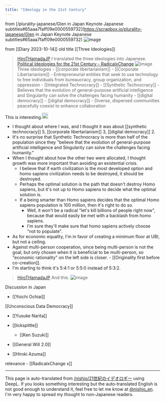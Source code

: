 ```yaml
---
title: "Ideology in the 21st Century"
---
```


from [/plurality-japanese/Glen in Japan Keynote Japanese subtitles#65aaa7faff09e0000559732](https://scrapbox.io/plurality-japanese/Glen in Japan Keynote Japanese subtitles#65aaa7faff09e0000559732)
![image](https://scrapbox.io/files/6595ff54a8350a00234a029f.jpg)



from  [[Diary 2023-10-14]]
old title  [[Three Ideologies]]

> [HiroTHamadaJP](https://twitter.com/HiroTHamadaJP/status/1708173018122551390/photo/1) I translated the three ideologies into Japanese.
>  [Political Ideologies for the 21st Century - RadicalxChange](https://www.radicalxchange.org/media/blog/political-ideologies-for-the-21st-century/)
>  ![image](https://gyazo.com/6099f2955db45a1a85ff1498988800f3/thumb/1000)
Three ideologies
    - [[corporate libertarianism]]
    - [[Corporate Libertarianism]]
    - Entrepreneurial entities that seek to use technology to free individuals from bureaucracy, group organization, and oppression
    - [[Integrated Technocracy]]
    - [[Synthetic Technocracy]]
    - Believes that the evolution of general-purpose artificial intelligence and Singularity can solve the challenges facing humanity
    - [[digital democracy]]
        - [[digital democracy]]
    - Diverse, dispersed communities peacefully coexist to enhance collaboration

This is interesting.<img src='https://scrapbox.io/api/pages/nishio-en/nishio/icon' alt='nishio.icon' height="19.5"/>
- I thought about where I was, and I thought it was about [[synthetic technocracy]] 5, [[corporate libertarianism]] 3, [[digital democracy]] 2.
- It's no surprise that Synthetic Technocracy is more than half of the population since they "believe that the evolution of general-purpose artificial intelligence and Singularity can solve the challenges facing humanity."
- When I thought about how the other two were allocated, I thought growth was more important than avoiding an existential crisis.
    - I believe that if earth civilization is the most developed option and homo sapiens civilization needs to be destroyed, it should be destroyed.
    - Perhaps the optimal solution is the path that doesn't destroy Homo sapiens, but it's not up to Homo sapiens to decide what the optimal solution is.
    - If a being smarter than Homo sapiens decides that the optimal Homo sapiens population is 100 million, then it's right to do so.
        - Well, it won't be a radical "let's kill billions of people right now", because that would easily be met with a backlash from homo sapiens.
        - I'm sure they'll make sure that homo sapiens actively choose "not to populate".
- As for economic equality, I'm in favor of creating a minimum floor at UBI, but not a ceiling.
- Against multi-person cooperation, since being multi-person is not the goal, but only chosen when it is beneficial to be multi-person, so "economic rationality" on the left side is closer.
        - [[Originality first before co-creation]].
- I'm starting to think it's 5:4:1 or 5:5:0 instead of 5:3:2.

> [HiroTHamadaJP](https://twitter.com/HiroTHamadaJP/status/1712792038830461022) And this.
>  ![image](https://gyazo.com/286a10a47a952836024436cd875f352c/thumb/1000)

Discussion in Japan
- [[Yoichi Ochiai]]

[[Unconscious Data Democracy]]
- [[Yusuke Narita]]

- [[lickspittle]]
    - [[Ken Suzuki]]
- [[General Will 2.0]]
- [[Hiroki Azuma]]

relevance
    - [[RadicalxChange x]]

---
This page is auto-translated from [/nishio/21世紀のイデオロギー](https://scrapbox.io/nishio/21世紀のイデオロギー) using DeepL. If you looks something interesting but the auto-translated English is not good enough to understand it, feel free to let me know at [@nishio_en](https://twitter.com/nishio_en). I'm very happy to spread my thought to non-Japanese readers.